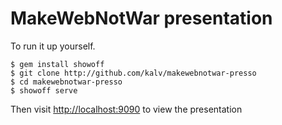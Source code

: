 # MakeWebNotWar presentation

To run it up yourself.

    $ gem install showoff
    $ git clone http://github.com/kalv/makewebnotwar-presso
    $ cd makewebnotwar-presso
    $ showoff serve

Then visit [http://localhost:9090](http://localhost:9090) to view the presentation